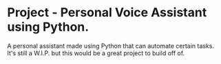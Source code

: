 # Project - Personal Voice Assistant using Python.
A personal assistant made using Python that can automate certain tasks. It's still a W.I.P. but this would be a great project to build off of.
